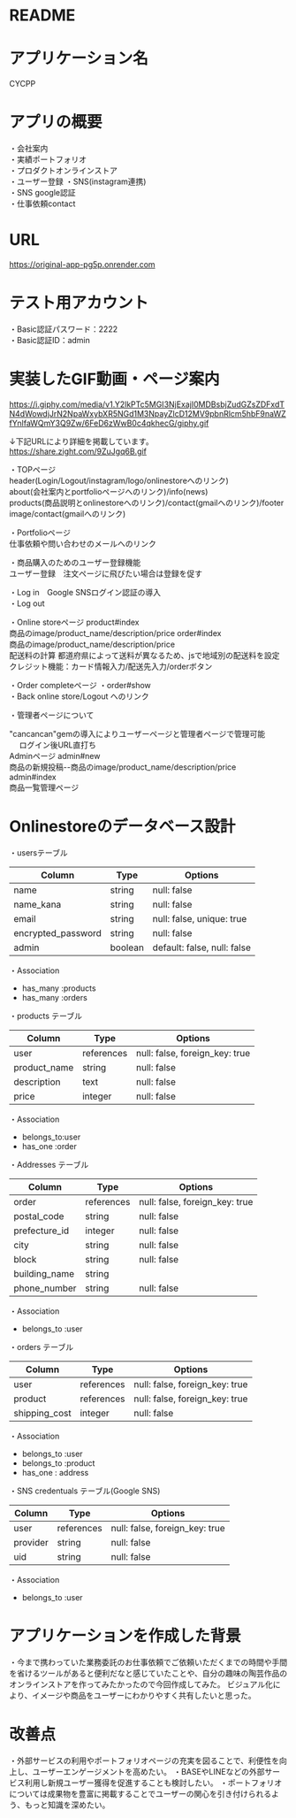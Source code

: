 # README

# アプリケーション名
CYCPP

# アプリの概要
・会社案内<br>
・実績ポートフォリオ<br>
・プロダクトオンラインストア<br>
・ユーザー登録
・SNS(instagram連携)<br>
・SNS google認証<br>
・仕事依頼contact<br>

# URL
https://original-app-pg5p.onrender.com

# テスト用アカウント
・Basic認証パスワード：2222<br>
・Basic認証ID：admin<br>

# 実装したGIF動画・ページ案内

https://i.giphy.com/media/v1.Y2lkPTc5MGI3NjExajI0MDBsbjZudGZsZDFxdTN4dWowdjJrN2NpaWxybXR5NGd1M3NpayZlcD12MV9pbnRlcm5hbF9naWZfYnlfaWQmY3Q9Zw/6FeD6zWwB0c4qkhecG/giphy.gif

↓下記URLにより詳細を掲載しています。<br>
https://share.zight.com/9ZuJgq6B.gif<br>

・TOPページ<br>
header(Login/Logout/instagram/logo/onlinestoreへのリンク)<br>
about(会社案内とportfolioページへのリンク)/info(news)<br>
products(商品説明とonlinestoreへのリンク)/contact(gmailへのリンク)/footer<br>
image/contact(gmailへのリンク)
<br>

・Portfolioページ<br>
仕事依頼や問い合わせのメールへのリンク

・商品購入のためのユーザー登録機能<br>
ユーザー登録　注文ページに飛びたい場合は登録を促す<br>

・Log in　Google SNSログイン認証の導入<br>
・Log out<br>

・Online storeページ
product#index<br>
商品のimage/product_name/description/price
order#index<br>
商品のimage/product_name/description/price<br>
配送料の計算 都道府県によって送料が異なるため、jsで地域別の配送料を設定<br>
クレジット機能：カード情報入力/配送先入力/orderボタン<br>

・Order completeページ
・order#show<br>
・Back online store/Logout へのリンク<br>

・管理者ページについて 

"cancancan"gemの導入によりユーザーページと管理者ページで管理可能<br>　
ログイン後URL直打ち<br>
Adminページ admin#new<br>
商品の新規投稿--商品のimage/product_name/description/price<br>
admin#index<br>
商品一覧管理ページ

# Onlinestoreのデータベース設計


・usersテーブル

| Column             | Type       | Options     |
| ------             | ------     | ----------- |
| name               | string     | null: false |
| name_kana          | string     | null: false |
| email              | string     | null: false, unique: true |
| encrypted_password | string     | null: false |
| admin              | boolean    | default: false, null: false |

・Association

- has_many :products
- has_many :orders


・products テーブル

| Column       | Type       | Options     |
| ------       | ------     | ----------- |
| user         | references | null: false, foreign_key: true |
| product_name | string     | null: false |
| description  | text       | null: false |
| price        | integer    | null: false |

・Association

- belongs_to:user
- has_one :order

・Addresses テーブル

| Column        | Type       | Options                        |
| ------        | ---------- | ------------------------------ |
| order         | references | null: false, foreign_key: true |
| postal_code   | string     | null: false |
| prefecture_id | integer    | null: false |
| city          | string     | null: false |
| block         | string     | null: false |
| building_name | string     | 
| phone_number  | string     | null: false |

・Association

- belongs_to :user


・orders テーブル

| Column        | Type       | Options                        |
| ------        | ---------- | ------------------------------ |
| user          | references | null: false, foreign_key: true |
| product       | references | null: false, foreign_key: true |
| shipping_cost | integer    | null: false |

・Association

- belongs_to :user
- belongs_to :product
- has_one : address

・SNS credentuals テーブル(Google SNS)

| Column        | Type       | Options                        |
| ------        | ---------- | ------------------------------ |
| user          | references | null: false, foreign_key: true |
| provider      | string     | null: false |
| uid           | string     | null: false |

・Association

- belongs_to :user

# アプリケーションを作成した背景
・今まで携わっていた業務委託のお仕事依頼でご依頼いただくまでの時間や手間を省けるツールがあると便利だなと感じていたことや、自分の趣味の陶芸作品のオンラインストアを作ってみたかったので今回作成してみた。
ビジュアル化により、イメージや商品をユーザーにわかりやすく共有したいと思った。

# 改善点
・外部サービスの利用やポートフォリオページの充実を図ることで、利便性を向上し、ユーザーエンゲージメントを高めたい。
・BASEやLINEなどの外部サービス利用し新規ユーザー獲得を促進することも検討したい。
・ポートフォリオについては成果物を豊富に掲載することでユーザーの関心を引き付けられるよう、もっと知識を深めたい。
